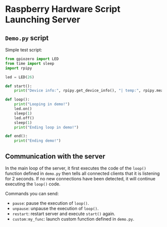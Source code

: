 # Raspberry Hardware Script Launching Server

## `Demo.py` script

Simple test script:

```python
from gpiozero import LED
from time import sleep
import rpipy

led = LED(26)

def start():
    print("Device info:", rpipy.get_device_info(), "| temp:", rpipy.measure_temp())

def loop():
    print("Looping in demo!")
    led.on()
    sleep(1)
    led.off()
    sleep(1)
    print("Ending loop in demo!")

def end():
    print("Ending demo!")
```

## Communication with the server

In the main loop of the server, it first executes the code of the `loop()` function defined in `demo.py` then tells all connected clients that it is listening for 2 seconds. If no new connections have been detected, it will continue executing the `loop()` code.

Commands you can send:

- `pause`: pause the execution of `loop()`.
- `unpause`: unpause the execution of `loop()`.
- `restart`: restart server and execute `start()` again.
- `custom:my_func`: launch custom function defined in `demo.py`.
